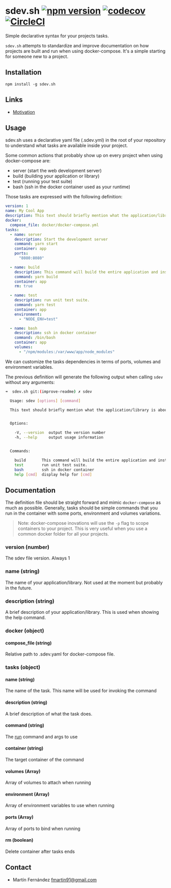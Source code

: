 # sdev.sh [![npm version](https://badge.fury.io/js/sdev.sh.svg)](https://badge.fury.io/js/sdev.sh) [![codecov](https://codecov.io/gh/bilby91/sdev.sh/branch/master/graph/badge.svg)](https://codecov.io/gh/bilby91/sdev.sh) [![CircleCI](https://circleci.com/gh/bilby91/sdev.sh/tree/master.svg?style=svg)](https://circleci.com/gh/bilby91/sdev.sh/tree/master)


Simple declarative syntax for your projects tasks.

`sdev.sh` attempts to standardize and improve documentation on how projects are built and run when using docker-compose. It's a simple starting for someone new to a project.

## Installation

```shell
npm install -g sdev.sh
```

## Links

- [Motivation](https://io.bilby91.com/posts/sdev-sh)

## Usage

sdev.sh uses a declarative yaml file (.sdev.yml) in the root of your repository to understand what tasks are
available inside your project.

Some common actions that probably show up on every project when using docker-compose are:

- server (start the web development server)
- build (building your application or library)
- test (running your test suite)
- bash (ssh in the docker container used as your runtime)

Those tasks are expressed with the following definition:

```yaml
version: 1
name: My Cool App
description: This text should briefly mention what the application/library is about
docker:
  compose_file: docker/docker-compose.yml
tasks:
  - name: server
    description: Start the development server
    command: yarn start
    container: app
    ports:
      "8080:8080"

  - name: build
    description: This command will build the entire application and install dependencies
    command: yarn build
    container: app
    rm: true

  - name: test
    description: run unit test suite.
    command: yarn test
    container: app
    environment:
      - "NODE_ENV=test"

  - name: bash
    description: ssh in docker container
    command: /bin/bash
    container: app
    volumes:
      - "/npm/modules:/var/www/app/node_modules"
```

We can customize the tasks dependencies in terms of ports, volumes and environment variables.

The previous definition will generate the following output when calling `sdev` without any arguments:

```bash
➜  sdev.sh git:(improve-readme) ✗ sdev

  Usage: sdev [options] [command]

  This text should briefly mention what the application/library is about


  Options:

    -V, --version  output the version number
    -h, --help     output usage information


  Commands:

    build       This command will build the entire application and install dependencies
    test        run unit test suite.
    bash        ssh in docker container
    help [cmd]  display help for [cmd]
```

## Documentation

The definition file should be straight forward and mimic `docker-compose` as much as possible. Generally, tasks should be simple commands that you run in the container with some ports, environment and volumes variations.

> Note: docker-compose inovations will use the `-p` flag to scope containers to your project. This is very useful when you use a common docker folder for all your projects.

### version (number)

The sdev file version. Always 1

### name (string)

The name of your application/library. Not used at the moment but probably in the future.

### description (string)

A brief description of your application/library. This is used when showing the help command.

### docker (object)

#### compose_file (string)

Relative path to .sdev.yaml for docker-compose file.

### tasks (object)

#### name (string)

The name of the task. This name will be used for invoking the command

#### description (string)

A brief description of what the task does.

#### command (string)

The [run](https://docs.docker.com/compose/reference/run/) command and args to use

#### container (string)

The target container of the command

#### volumes (Array<string>)

Array of volumes to attach when running

#### environment (Array<string>)

Array of environment variables to use when running

#### ports (Array<string>)

Array of ports to bind when running

#### rm (boolean)

Delete container after tasks ends

## Contact

- Martín Fernández <fmartin91@gmail.com>
